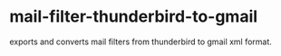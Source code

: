 # mail-filter-thunderbird-to-gmail
exports and converts mail filters from thunderbird to gmail xml format.
